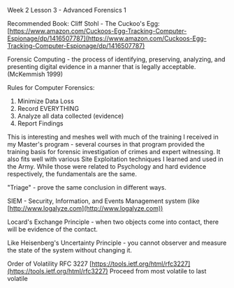 Week 2 Lesson 3 - Advanced Forensics 1

Recommended Book:
Cliff Stohl - The Cuckoo's Egg: [https://www.amazon.com/Cuckoos-Egg-Tracking-Computer-Espionage/dp/1416507787](https://www.amazon.com/Cuckoos-Egg-Tracking-Computer-Espionage/dp/1416507787)

Forensic Computing - the process of identifying, preserving, analyzing, and presenting digital evidence in a  manner that is legally acceptable. (McKemmish 1999)

Rules for Computer Forensics:
1. Minimize Data Loss
2. Record EVERYTHING
3. Analyze all data collected (evidence)
4. Report Findings

This is interesting and meshes well with much of the training I received in my Master's program - several courses in that program provided the training basis for forensic investigation of crimes and expert witnessing. It also fits well with various Site Exploitation techniques I learned and used in the Army. While those were related to Psychology and hard evidence respectively, the fundamentals are the same.

"Triage" - prove the same conclusion in different ways.

SIEM - Security, Information, and Events Management system (like [http://www.logalyze.com](http://www.logalyze.com))

Locard's Exchange Principle - when two objects come into contact, there will be evidence of the contact.

Like Heisenberg's Uncertainty Principle - you cannot observer and measure the state of the system without changing it.

Order of Volatility
RFC 3227 [https://tools.ietf.org/html/rfc3227](https://tools.ietf.org/html/rfc3227)
Proceed from most volatile to last volatile
